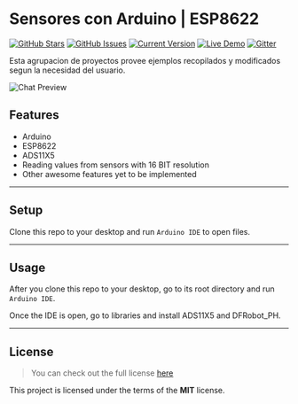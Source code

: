 Sensores con Arduino | ESP8622
============
[![GitHub Stars](https://img.shields.io/github/stars/IgorAntun/node-chat.svg)](https://github.com/IgorAntun/node-chat/stargazers) [![GitHub Issues](https://img.shields.io/github/issues/IgorAntun/node-chat.svg)](https://github.com/IgorAntun/node-chat/issues) [![Current Version](https://img.shields.io/badge/version-1.0.7-green.svg)](https://github.com/IgorAntun/node-chat) [![Live Demo](https://img.shields.io/badge/demo-online-green.svg)](https://igorantun.com/chat) [![Gitter](https://badges.gitter.im/Join%20Chat.svg)](https://gitter.im/IgorAntun/node-chat?utm_source=badge&utm_medium=badge&utm_campaign=pr-badge)

Esta agrupacion de proyectos provee ejemplos recopilados y modificados segun la necesidad del usuario.

![Chat Preview](http://i.imgur.com/lgRe8z4.png)


## Features
- Arduino
- ESP8622
- ADS11X5
- Reading values from sensors with 16 BIT resolution
- Other awesome features yet to be implemented

---

## Setup
Clone this repo to your desktop and run `Arduino IDE` to open files.

---

## Usage
After you clone this repo to your desktop, go to its root directory and run `Arduino IDE`.

Once the IDE is open, go to libraries and install ADS11X5 and DFRobot_PH.

---

## License
>You can check out the full license [here](https://github.com/IgorAntun/node-chat/blob/master/LICENSE)

This project is licensed under the terms of the **MIT** license.
